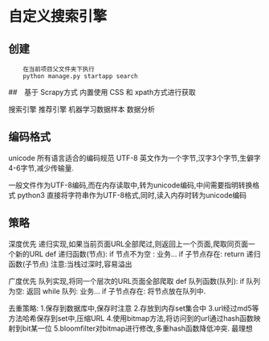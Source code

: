# 自定义搜索引擎
## 创建
```
    在当前项目父文件夹下执行
    python manage.py startapp search
```

##　基于 Scrapy方式
内置使用 CSS 和 xpath方式进行获取


搜索引擎
推荐引擎
机器学习数据样本
数据分析

## 编码格式
unicode 所有语言适合的编码规范
UTF-8 英文作为一个字节,汉字3个字节,生僻字4-6字节,减少传输量.

一般文件作为UTF-8编码,而在内存读取中,转为unicode编码,中间需要指明转换格式
python3 直接将字符串作为UTF-8格式,同时,读入内存时转为unicode编码

## 策略
深度优先
    递归实现,如果当前页面URL全部爬过,则返回上一个页面,爬取同页面一个新的URL
    def 递归函数(节点):
        if 节点不为空 :
           业务...
           if 子节点存在:
              return 递归函数(子节点)
    注意:当栈过深时,容易溢出
    
广度优先
    队列实现,将同一个层次的URL页面全部爬取
    def 队列函数(队列):
        if 队列为空:
           返回
        while 队列:
           业务...
           if 子节点存在:
              将节点放在队列中. 

去重策略: 
    1.保存到数据库中,保存时注意
    2.存放到内存set集合中
    3.url经过md5等方法哈希保存到set中,压缩URL
    4.使用bitmap方法,将访问到的url通过hash函数映射到bit某一位
    5.bloomfilter对bitmap进行修改,多重hash函数降低冲突.         最理想
    